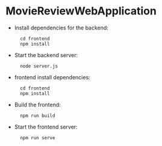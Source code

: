 # MovieReviewWebApplication







- Install dependencies for the backend:

        cd frontend
        npm install

- Start the backend server:

        node server.js

- frontend install dependencies:

        cd frontend
        npm install

- Build the frontend:

        npm run build

- Start the frontend server:

        npm run serve
